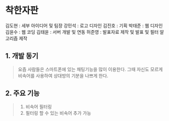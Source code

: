 # 착한자판

김도현 : 세부 아이디어 및 팀장 
강민석 : 로고 디자인
김진호 : 기획
박태준 : 웹 디자인
김윤수 : 웹 코딩
김태윤 : 서버 개발 및 연동
허준영 : 발표자료 제작 및 발표 및 필터 알고리즘 제작

## 1. 개발 동기

>요즘 사람들은 스마트폰에 있는 채팅기능을 많이 이용한다.
>그때 자신도 모르게 비속어를 사용하여 상대방의 기분을 나쁘게 한다.

## 2. 주요 기능

> 1. 비속어 필터링
> 2. 필터링 할 수 있는 비속어 추가 가능
